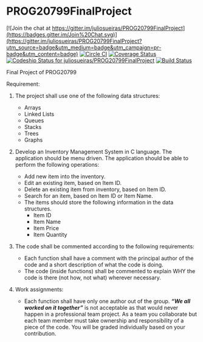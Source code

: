 # PROG20799FinalProject

[![Join the chat at https://gitter.im/juliosueiras/PROG20799FinalProject](https://badges.gitter.im/Join%20Chat.svg)](https://gitter.im/juliosueiras/PROG20799FinalProject?utm_source=badge&utm_medium=badge&utm_campaign=pr-badge&utm_content=badge)
[![Circle CI](https://circleci.com/gh/juliosueiras/PROG20799FinalProject.svg?style=svg)](https://circleci.com/gh/juliosueiras/PROG20799FinalProject)
[![Coverage Status](https://coveralls.io/repos/juliosueiras/PROG20799FinalProject/badge.svg?branch=master)](https://coveralls.io/r/juliosueiras/PROG20799FinalProject?branch=master)
[ ![Codeship Status for juliosueiras/PROG20799FinalProject](https://codeship.com/projects/e307e260-b0b9-0132-efb8-5e604f7ebe37/status?branch=master)](https://codeship.com/projects/69661)
[![Build Status](https://travis-ci.org/juliosueiras/PROG20799FinalProject.svg)](https://travis-ci.org/juliosueiras/PROG20799FinalProject)

Final Project of PROG20799

Requirement:

1. The project shall use one of the following data structures:
    - Arrays
    - Linked Lists
    - Queues
    - Stacks
    - Trees
    - Graphs

2. Develop an Inventory Management System in C language. The application should be menu
driven. The application should be able to perform the following operations:
    - Add new item into the inventory.
    - Edit an existing item, based on Item ID.
    - Delete an existing item from inventory, based on Item ID.
    - Search for an item, based on Item ID or Item Name.
    - The items should store the following information in the data structures.
        - Item ID
        - Item Name
        - Item Price
        - Item Quantity

3. The code shall be commented according to the following requirements:
    - Each function shall have a comment with the principal author of the code and a short
    description of what the code is doing.
    - The code (inside functions) shall be commented to explain WHY the code is there (not
            how, not what) wherever necessary.

4. Work assignments:
    - Each function shall have only one author out of the group. ***“We all worked on it
    together”*** is not acceptable as that would never happen in a professional team project.
    As a team you collaborate but each team member must take ownership and
    responsibility of a piece of the code. You will be graded individually based on your
    contribution.

